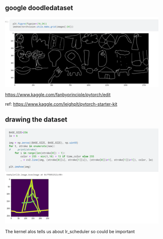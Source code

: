 ## google doodledataset

![](doodle.png)

https://www.kaggle.com/fanbyprinciple/pytorch/edit

ref: https://www.kaggle.com/leighplt/pytorch-starter-kit

## drawing the dataset

![](dataset.png)

The kernel alos tells us about lr_scheduler so could be important